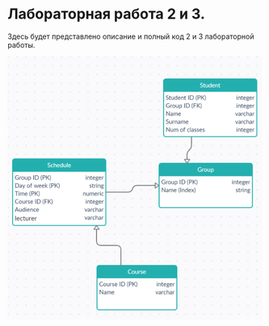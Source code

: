 # Лабораторная работа 2 и 3. 
Здесь будет представлено описание и полный код 2 и 3 лабораторной работы.

![pic1](vis/db1.PNG)
